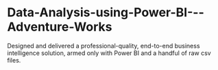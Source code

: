 # Data-Analysis-using-Power-BI---Adventure-Works
Designed and delivered a professional-quality, end-to-end business intelligence solution, armed only with Power BI and a handful of raw csv files.
